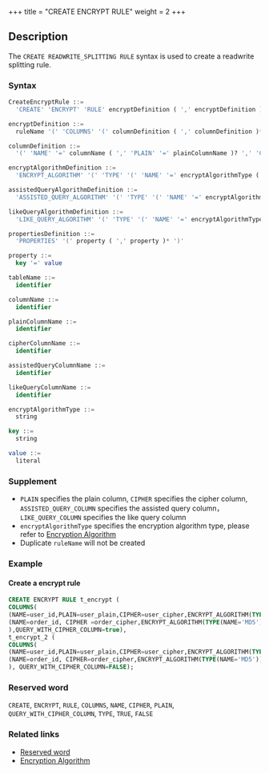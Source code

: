 +++
title = "CREATE ENCRYPT RULE"
weight = 2
+++

## Description

The `CREATE READWRITE_SPLITTING RULE` syntax is used to create a readwrite splitting rule.

### Syntax

```sql
CreateEncryptRule ::=
  'CREATE' 'ENCRYPT' 'RULE' encryptDefinition ( ',' encryptDefinition )*

encryptDefinition ::=
  ruleName '(' 'COLUMNS' '(' columnDefinition ( ',' columnDefinition )*  ')' ( ',' 'QUERY_WITH_CIPHER_COLUMN' '=' ( 'TRUE' | 'FALSE' ) )? ')'

columnDefinition ::=
  '(' 'NAME' '=' columnName ( ',' 'PLAIN' '=' plainColumnName )? ',' 'CIPHER' '=' cipherColumnName ( ',' 'ASSISTED_QUERY_COLUMN' '=' assistedQueryColumnName )? ( ',' 'LIKE_QUERY_COLUMN' '=' likeQueryColumnName )? ',' encryptAlgorithmDefinition ( ',' assistedQueryAlgorithmDefinition )? ( ',' likeQueryAlgorithmDefinition )? ')' 

encryptAlgorithmDefinition ::=
  'ENCRYPT_ALGORITHM' '(' 'TYPE' '(' 'NAME' '=' encryptAlgorithmType ( ',' propertiesDefinition )? ')'

assistedQueryAlgorithmDefinition ::=
  'ASSISTED_QUERY_ALGORITHM' '(' 'TYPE' '(' 'NAME' '=' encryptAlgorithmType ( ',' propertiesDefinition )? ')'

likeQueryAlgorithmDefinition ::=
  'LIKE_QUERY_ALGORITHM' '(' 'TYPE' '(' 'NAME' '=' encryptAlgorithmType ( ',' propertiesDefinition )? ')'

propertiesDefinition ::=
  'PROPERTIES' '(' property ( ',' property )* ')'

property ::=
  key '=' value

tableName ::=
  identifier

columnName ::=
  identifier

plainColumnName ::=
  identifier

cipherColumnName ::=
  identifier

assistedQueryColumnName ::=
  identifier

likeQueryColumnName ::=
  identifier

encryptAlgorithmType ::=
  string

key ::=
  string

value ::=
  literal
```

### Supplement

- `PLAIN` specifies the plain column, `CIPHER` specifies the cipher column, `ASSISTED_QUERY_COLUMN` specifies the assisted query column，`LIKE_QUERY_COLUMN` specifies the like query column
- `encryptAlgorithmType` specifies the encryption algorithm type, please refer to [Encryption Algorithm](/en/user-manual/common-config/builtin-algorithm/encrypt/)
- Duplicate `ruleName` will not be created

### Example

#### Create a encrypt rule

```sql
CREATE ENCRYPT RULE t_encrypt (
COLUMNS(
(NAME=user_id,PLAIN=user_plain,CIPHER=user_cipher,ENCRYPT_ALGORITHM(TYPE(NAME='AES',PROPERTIES('aes-key-value'='123456abc')))),
(NAME=order_id, CIPHER =order_cipher,ENCRYPT_ALGORITHM(TYPE(NAME='MD5')))
),QUERY_WITH_CIPHER_COLUMN=true),
t_encrypt_2 (
COLUMNS(
(NAME=user_id,PLAIN=user_plain,CIPHER=user_cipher,ENCRYPT_ALGORITHM(TYPE(NAME='AES',PROPERTIES('aes-key-value'='123456abc')))),
(NAME=order_id, CIPHER=order_cipher,ENCRYPT_ALGORITHM(TYPE(NAME='MD5')))
), QUERY_WITH_CIPHER_COLUMN=FALSE);
```

### Reserved word

`CREATE`, `ENCRYPT`, `RULE`, `COLUMNS`, `NAME`, `CIPHER`, `PLAIN`, `QUERY_WITH_CIPHER_COLUMN`, `TYPE`, `TRUE`, `FALSE`

### Related links

- [Reserved word](/en/reference/distsql/syntax/reserved-word/)
- [Encryption Algorithm](/en/user-manual/common-config/builtin-algorithm/encrypt/)
